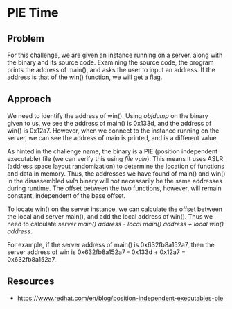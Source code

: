 # PIE Time

## Problem

For this challenge, we are given an instance running on a server, along with the binary and its source code. Examining the source code, the program prints the address of main(), and asks the user to input an address. If the address is that of the win() function, we will get a flag.

## Approach

We need to identify the address of win(). Using *objdump* on the binary given to us, we see the address of main() is 0x133d, and the address of win() is 0x12a7. However, when we connect to the instance running on the server, we can see the address of main is printed, and is a different value.

As hinted in the challenge name, the binary is a PIE (position independent executable) file (we can verify this using *file vuln*). This means it uses ASLR (address space layout randomization) to determine the location of functions and data in memory. Thus, the addresses we have found of main() and win() in the disassembled *vuln* binary will not necessarily be the same addresses during runtime. The offset between the two functions, however, will remain constant, independent of the base offset.

To locate win() on the server instance, we can calculate the offset between the local and server main(), and add the local address of win(). Thus we need to calculate *server main() address - local main() address + local win() address*.

For example, if the server address of main() is 0x632fb8a152a7, then the server address of win is 0x632fb8a152a7 - 0x133d + 0x12a7 = 0x632fb8a152a7.

## Resources

* https://www.redhat.com/en/blog/position-independent-executables-pie
